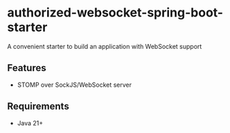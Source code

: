 # authorized-websocket-spring-boot-starter

A convenient starter to build an application with WebSocket support

## Features

* STOMP over SockJS/WebSocket server

## Requirements

* Java 21+
